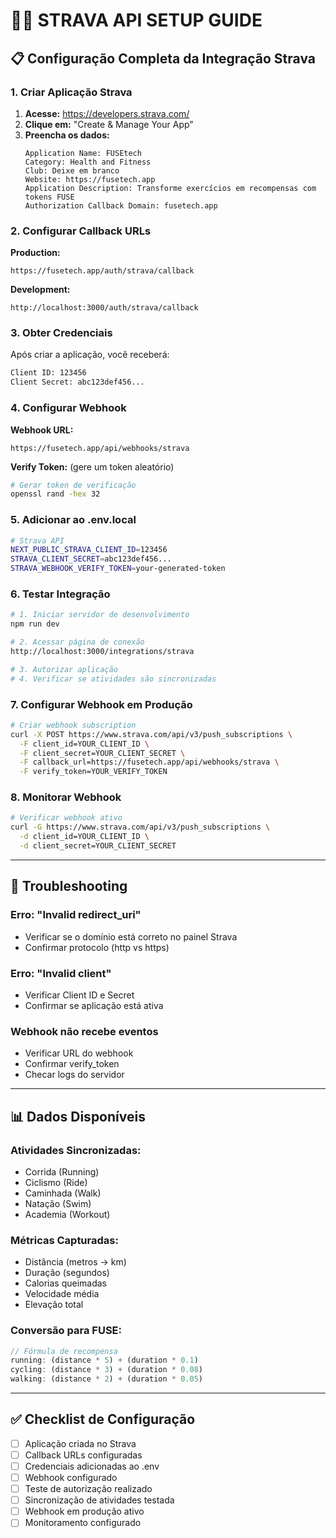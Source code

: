 # 🏃‍♂️ **STRAVA API SETUP GUIDE**

## **📋 Configuração Completa da Integração Strava**

### **1. Criar Aplicação Strava**

1. **Acesse:** https://developers.strava.com/
2. **Clique em:** "Create & Manage Your App"
3. **Preencha os dados:**
   ```
   Application Name: FUSEtech
   Category: Health and Fitness
   Club: Deixe em branco
   Website: https://fusetech.app
   Application Description: Transforme exercícios em recompensas com tokens FUSE
   Authorization Callback Domain: fusetech.app
   ```

### **2. Configurar Callback URLs**

**Production:**
```
https://fusetech.app/auth/strava/callback
```

**Development:**
```
http://localhost:3000/auth/strava/callback
```

### **3. Obter Credenciais**

Após criar a aplicação, você receberá:
```bash
Client ID: 123456
Client Secret: abc123def456...
```

### **4. Configurar Webhook**

**Webhook URL:**
```
https://fusetech.app/api/webhooks/strava
```

**Verify Token:** (gere um token aleatório)
```bash
# Gerar token de verificação
openssl rand -hex 32
```

### **5. Adicionar ao .env.local**

```bash
# Strava API
NEXT_PUBLIC_STRAVA_CLIENT_ID=123456
STRAVA_CLIENT_SECRET=abc123def456...
STRAVA_WEBHOOK_VERIFY_TOKEN=your-generated-token
```

### **6. Testar Integração**

```bash
# 1. Iniciar servidor de desenvolvimento
npm run dev

# 2. Acessar página de conexão
http://localhost:3000/integrations/strava

# 3. Autorizar aplicação
# 4. Verificar se atividades são sincronizadas
```

### **7. Configurar Webhook em Produção**

```bash
# Criar webhook subscription
curl -X POST https://www.strava.com/api/v3/push_subscriptions \
  -F client_id=YOUR_CLIENT_ID \
  -F client_secret=YOUR_CLIENT_SECRET \
  -F callback_url=https://fusetech.app/api/webhooks/strava \
  -F verify_token=YOUR_VERIFY_TOKEN
```

### **8. Monitorar Webhook**

```bash
# Verificar webhook ativo
curl -G https://www.strava.com/api/v3/push_subscriptions \
  -d client_id=YOUR_CLIENT_ID \
  -d client_secret=YOUR_CLIENT_SECRET
```

---

## **🔧 Troubleshooting**

### **Erro: "Invalid redirect_uri"**
- Verificar se o domínio está correto no painel Strava
- Confirmar protocolo (http vs https)

### **Erro: "Invalid client"**
- Verificar Client ID e Secret
- Confirmar se aplicação está ativa

### **Webhook não recebe eventos**
- Verificar URL do webhook
- Confirmar verify_token
- Checar logs do servidor

---

## **📊 Dados Disponíveis**

### **Atividades Sincronizadas:**
- Corrida (Running)
- Ciclismo (Ride)
- Caminhada (Walk)
- Natação (Swim)
- Academia (Workout)

### **Métricas Capturadas:**
- Distância (metros → km)
- Duração (segundos)
- Calorias queimadas
- Velocidade média
- Elevação total

### **Conversão para FUSE:**
```typescript
// Fórmula de recompensa
running: (distance * 5) + (duration * 0.1)
cycling: (distance * 3) + (duration * 0.08)
walking: (distance * 2) + (duration * 0.05)
```

---

## **✅ Checklist de Configuração**

- [ ] Aplicação criada no Strava
- [ ] Callback URLs configuradas
- [ ] Credenciais adicionadas ao .env
- [ ] Webhook configurado
- [ ] Teste de autorização realizado
- [ ] Sincronização de atividades testada
- [ ] Webhook em produção ativo
- [ ] Monitoramento configurado
